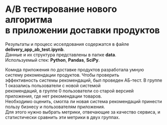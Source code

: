 A/B тестирование нового алгоритма  
в приложении доставки продуктов
=================================

Результаты и процесс исселдования содержатся в файле **delivery_app_ab_test.ipynb**.  
Данные и их структура представлены в папке **data**.  
Используемый стек: **Python**, **Pandas**, **SciPy**.  

Комнда приложения по доставке продуктов разработала умную систему рекомендации продуктов. Чтобы проверить  
эффективность системы рекомендаций, был проведен АБ-тест. В группе 1 оказались пользователи с новой системой  
рекомендаций, в группе 0 пользователи со старой версией приложения, где нет рекомендации товаров.  
Необходимо оценить, смогла ли новая система рекомендаций принести пользу бизнесу и пользователям приложения.  
Для этого нужно выбрать метрики, отвечающие за качество сервиса, и статистически сравнить эти метрики в двух группах.

